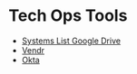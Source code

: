 # Tech Ops Tools

- [Systems List Google Drive](https://docs.google.com/spreadsheets/d/1tzP64dj2CrddDLTZuLFWmpXoNB9lUaOstRUj3FaN_Rs/edit#gid=0)
- [Vendr](Vendr/index.md)
- [Okta](Okta/main.md)
